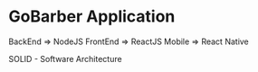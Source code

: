 # GoBarber Application

BackEnd => NodeJS
FrontEnd => ReactJS
Mobile => React Native

SOLID - Software Architecture
